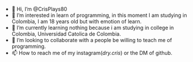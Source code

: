 - 👋 Hi, I’m @CrisPlays80
- 👀 I’m interested in learn of programming, in this moment I am studying in Colombia, I am 18 years old but with emotion of learn.
- 🌱 I’m currently learning nothing because i am studying in college in Colombia, Universidad Catolica de Colombia.
- 💞️ I’m looking to collaborate with a people be willing to teach me of programming.
- 📫 How to reach me of my instagram(_dry.cris_) or the DM of github.

<!---
CrisPlays80/CrisPlays80 is a ✨ special ✨ repository because its `README.md` (this file) appears on your GitHub profile.
You can click the Preview link to take a look at your changes.
--->
